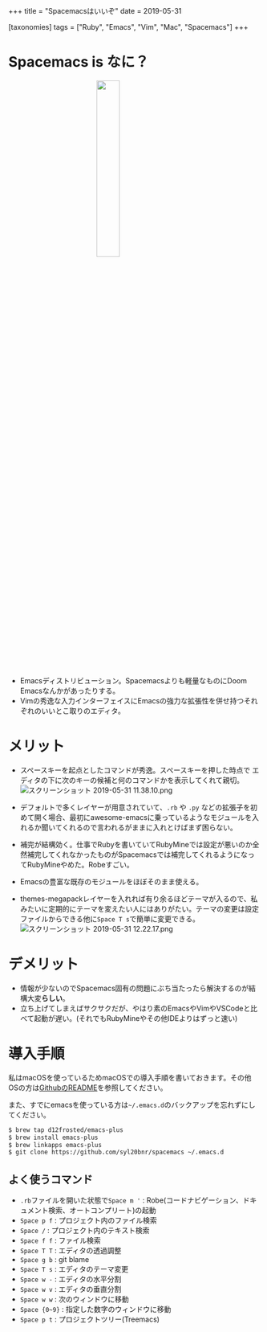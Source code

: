 +++
title = "Spacemacsはいいぞ"
date = 2019-05-31

[taxonomies]
tags = ["Ruby", "Emacs", "Vim", "Mac", "Spacemacs"]
+++
# Spacemacs is なに？
<p><img src="https://qiita-image-store.s3.ap-northeast-1.amazonaws.com/0/211748/691a29d8-f86e-317b-db4a-2c8c2f51f2ac.png" width="30%" style="display:block;margin-left:auto;margin-right:auto;"></p>

- Emacsディストリビューション。Spacemacsよりも軽量なものにDoom Emacsなんかがあったりする。
- Vimの秀逸な入力インターフェイスにEmacsの強力な拡張性を併せ持つそれぞれのいいとこ取りのエディタ。


# メリット
- スペースキーを起点としたコマンドが秀逸。スペースキーを押した時点で エディタの下に次のキーの候補と何のコマンドかを表示してくれて親切。
  ![スクリーンショット 2019-05-31 11.38.10.png](https://qiita-image-store.s3.ap-northeast-1.amazonaws.com/0/211748/366b39bb-e5ce-3506-5fd1-5ead3c93e25d.png)

- デフォルトで多くレイヤーが用意されていて、`.rb` や `.py` などの拡張子を初めて開く場合、最初にawesome-emacsに乗っているようなモジュールを入れるか聞いてくれるので言われるがままに入れとけばまず困らない。

- 補完が結構効く。仕事でRubyを書いていてRubyMineでは設定が悪いのか全然補完してくれなかったものがSpacemacsでは補完してくれるようになってRubyMineやめた。Robeすごい。

- Emacsの豊富な既存のモジュールをほぼそのまま使える。

- themes-megapackレイヤーを入れれば有り余るほどテーマが入るので、私みたいに定期的にテーマを変えたい人にはありがたい。テーマの変更は設定ファイルからできる他に`Space T s`で簡単に変更できる。
![スクリーンショット 2019-05-31 12.22.17.png](https://qiita-image-store.s3.ap-northeast-1.amazonaws.com/0/211748/8d85bd24-6b56-23ea-b20f-b3ee84d2561b.png)


# デメリット
- 情報が少ないのでSpacemacs固有の問題にぶち当たったら解決するのが結構大変**らしい**。
- 立ち上げてしまえばサクサクだが、やはり素のEmacsやVimやVSCodeと比べて起動が遅い。(それでもRubyMineやその他IDEよりはずっと速い)

# 導入手順
私はmacOSを使っているためmacOSでの導入手順を書いておきます。その他OSの方は[GithubのREADME](https://github.com/syl20bnr/spacemacs/blob/master/README.md)を参照してください。

また、すでにemacsを使っている方は`~/.emacs.d`のバックアップを忘れずにしてください。

```bash
$ brew tap d12frosted/emacs-plus
$ brew install emacs-plus
$ brew linkapps emacs-plus
$ git clone https://github.com/syl20bnr/spacemacs ~/.emacs.d
```

## よく使うコマンド
- `.rb`ファイルを開いた状態で`Space m '` : Robe(コードナビゲーション、ドキュメント検索、オートコンプリート)の起動
- `Space p f` : プロジェクト内のファイル検索
- `Space /` : プロジェクト内のテキスト検索
- `Space f f` : ファイル検索
- `Space T T` : エディタの透過調整
- `Space g b` : git blame
- `Space T s` : エディタのテーマ変更
- `Space w -` : エディタの水平分割
- `Space w v` : エディタの垂直分割
- `Space w w` : 次のウィンドウに移動
- `Space {0~9}` : 指定した数字のウィンドウに移動 
- `Space p t` : プロジェクトツリー(Treemacs)
